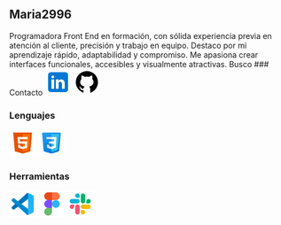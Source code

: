 ## Maria2996
Programadora Front End en formación, con sólida experiencia previa en atención al cliente, precisión y trabajo en equipo. Destaco por mi aprendizaje rápido, adaptabilidad y compromiso. Me apasiona crear interfaces funcionales, accesibles y visualmente atractivas. Busco ### Contacto
[![Linkedin](https://github.com/Maria2996/Maria2996/blob/main/images/linkedin.png?raw=true)](https://www.linkedin.com/in/mar%C3%ADa-romero-283006117/)
[![GitHub](https://github.com/Maria2996/Maria2996/blob/main/images/github.png?raw=true)](https://github.com/Maria2996)

### Lenguajes
![HTML5](https://github.com/Maria2996/Maria2996/blob/main/images/html5.png?raw=true)
![CSS3](https://github.com/Maria2996/Maria2996/blob/main/images/CSS3.png?raw=true)

### Herramientas
![VSCode](https://github.com/Maria2996/Maria2996/blob/main/images/vscode.png?raw=true)
![Figma](https://github.com/Maria2996/Maria2996/blob/main/images/figma.png?raw=true)
![Slack](https://github.com/Maria2996/Maria2996/blob/main/images/slack.png?raw=true)
